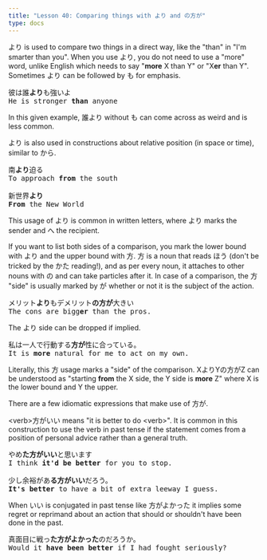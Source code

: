 ```yaml
---
title: "Lesson 40: Comparing things with より and の方が"
type: docs
---
```



より is used to compare two things in a direct way, like the "than" in "I'm smarter than you". When you use より, you do not need to use a "more" word, unlike English which needs to say "**more** X than Y" or "X**er** than Y". Sometimes より can be followed by も for emphasis.

<pre>
彼は誰<b>より</b>も強いよ
He is stronger <b>than</b> anyone
</pre>

In this given example, 誰より without も can come across as weird and is less common.

より is also used in constructions about relative position (in space or time), similar to から. 

<pre>
南<b>より</b>迫る
To approach <b>from</b> the south

新世界<b>より</b>
<b>From</b> the New World
</pre>

This usage of より is common in written letters, where より marks the sender and へ the recipient.

If you want to list both sides of a comparison, you mark the lower bound with より and the upper bound with 方. 方 is a noun that reads ほう (don't be tricked by the かた reading!), and as per every noun, it attaches to other nouns with の and can take particles after it. In case of a comparison, the 方 "side" is usually marked by が whether or not it is the subject of the action.

<pre>
メリット<b>より</b>もデメリット<b>の方が</b>大きい
The cons are bigg<b>er</b> than the pros.
</pre>

The より side can be dropped if implied.

<pre>
私は一人で行動する<b>方が</b>性に合っている。
It is <b>more</b> natural for me to act on my own.
</pre>

Literally, this 方 usage marks a "side" of the comparison. XよりYの方がZ can be understood as "starting **from** the X side, the Y side is **more** Z" where X is the lower bound and Y the upper.

There are a few idiomatic expressions that make use of 方が.

\<verb\>方がいい means "it is better to do \<verb\>". It is common in this construction to use the verb in past tense if the statement comes from a position of personal advice rather than a general truth.

<pre>
やめ<b>た方がいい</b>と思います
I think <b>it'd be better</b> for you to stop.

少し余裕があ<b>る方がいい</b>だろう。
<b>It's better</b> to have a bit of extra leeway I guess.
</pre>

When いい is conjugated in past tense like 方がよかった it implies some regret or reprimand about an action that should or shouldn't have been done in the past.

<pre>
真面目に戦っ<b>た方がよかった</b>のだろうか。
Would it <b>have been better</b> if I had fought seriously?
</pre>